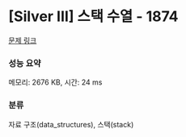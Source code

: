 # [Silver III] 스택 수열 - 1874 

[문제 링크](https://www.acmicpc.net/problem/1874) 

### 성능 요약

메모리: 2676 KB, 시간: 24 ms

### 분류

자료 구조(data_structures), 스택(stack)

